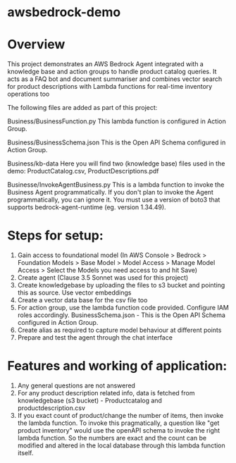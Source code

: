 # awsbedrock-demo
# Overview
This project demonstrates an AWS Bedrock Agent integrated with a knowledge base and action groups to handle product catalog queries. It acts as a FAQ bot and document summariser and combines vector search for product descriptions with Lambda functions for real-time inventory operations too

The following files are added as part of this project:

Business/BusinessFunction.py
This lambda function is configured in Action Group.

Business/BusinessSchema.json
This is the Open API Schema configured in Action Group.

Business/kb-data
Here you will find two (knowledge base) files used in the demo:
ProductCatalog.csv, ProductDescriptions.pdf

Businesse/InvokeAgentBusiness.py
This is a lambda function to invoke the Business Agent programmatically.
If you don't plan to invoke the Agent programmatically, you can ignore it.
You must use a version of boto3 that supports bedrock-agent-runtime (eg. version 1.34.49).

# Steps for setup:
1. Gain access to foundational model (In AWS Console > Bedrock > Foundation Models > Base Model > Model Access > Manage Model Access > Select the Models you need access to and hit Save)
2. Create agent (Clause 3.5 Sonnet was used for this project)
3. Create knowledgebase by uploading the files to s3 bucket and pointing this as source. Use vector embeddings
4. Create a vector data base for the csv file too
5. For action group, use the lambda function code provided. Configure IAM roles accordingly. BusinessSchema.json - This is the Open API Schema configured in Action Group.
6. Create alias as required to capture model behaviour at different points
7. Prepare and test the agent through the chat interface

# Features and working of application:
1. Any general questions are not answered
2. For any product description related info, data is fetched from knowledgebase (s3 bucket) - Productcatalog and productdescription.csv
3. If you exact count of product/change the number of items, then invoke the lambda function. To invoke this pragmatically, a question like "get product inventory" would use the openAPI schema to invoke the right lambda function. So the numbers are exact and the count can be modified and altered in the local database through this lambda function itself. 
